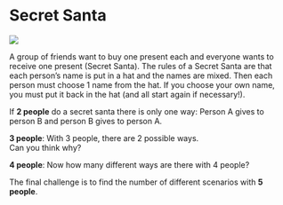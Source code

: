 # Secret Santa



![](https://github.com/supportingami/sami-maths-club/blob/master/maths-club-pack/images/secret-santa-1.png?raw=true)

A group of friends want to buy one present each and everyone wants to receive one present (Secret Santa). The rules of a Secret Santa are that each person’s name is put in a hat and the names are mixed. Then each person must choose 1 name from the hat. If you choose your own name, you must put it back in the hat (and all start again if necessary!).   

If **2 people** do a secret santa there is only one way: Person A gives to person B and person B gives to
person A.   

**3 people**: With 3 people, there are 2 possible ways.   
Can you think why?   

**4 people**: Now how many different ways are there with 4 people?   

The final challenge is to find the number of different
scenarios with **5 people**.